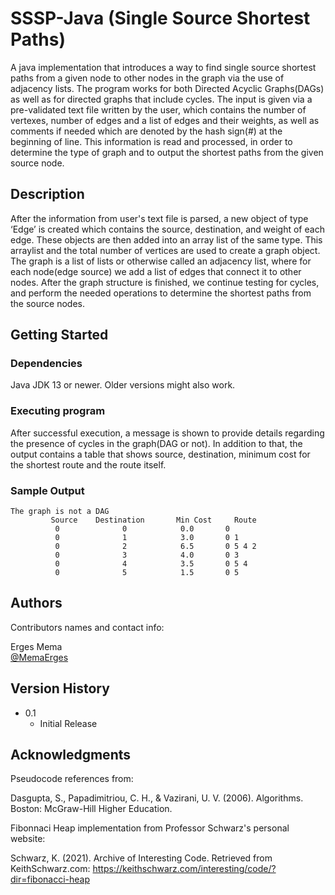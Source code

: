 # SSSP-Java (Single Source Shortest Paths)

A java implementation that introduces a way to find single source shortest paths from a given node to other nodes in the graph via the use of adjacency lists. The program works for both Directed Acyclic Graphs(DAGs) as well as for directed graphs that include cycles. The input is given via a pre-validated text file written by the user, which contains the number of vertexes, number of edges and a list of edges and their weights, as well as comments if needed which are denoted by the hash sign(#) at the beginning of line. This information is read and processed, in order to determine the type of graph and to output the shortest paths from the given source node.

## Description

After the information from user's text file is parsed, a new object of type ‘Edge’ is created which contains the 
source, destination, and weight of each edge. These objects are then added into an array list of the
same type. This arraylist and the total number of vertices are used to create a graph object. The graph is
a list of lists or otherwise called an adjacency list, where for each node(edge source) we add a list of
edges that connect it to other nodes. After the graph structure is finished, we continue testing for
cycles, and perform the needed operations to determine the shortest paths from the source nodes.

## Getting Started

### Dependencies

Java JDK 13 or newer.
Older versions might also work.

### Executing program

After successful execution, a message is shown to provide details regarding the presence of cycles in the graph(DAG or not).
In addition to that, the output contains a table that shows source, destination, minimum cost for the shortest route and the route itself.

### Sample Output
```
The graph is not a DAG
         Source    Destination       Min Cost     Route
          0              0            0.0		0 
          0              1            3.0		0 1 
          0              2            6.5		0 5 4 2 
          0              3            4.0		0 3 
          0              4            3.5		0 5 4 
          0              5            1.5		0 5 
```

## Authors

Contributors names and contact info:

Erges Mema  
[@MemaErges](https://twitter.com/memaerges)

## Version History

* 0.1
    * Initial Release

## Acknowledgments

Pseudocode references from:

Dasgupta, S., Papadimitriou, C. H., & Vazirani, U. V. (2006). Algorithms. Boston: McGraw-Hill Higher Education.

Fibonnaci Heap implementation from Professor Schwarz's personal website:

Schwarz, K. (2021). Archive of Interesting Code. Retrieved from KeithSchwarz.com:
https://keithschwarz.com/interesting/code/?dir=fibonacci-heap